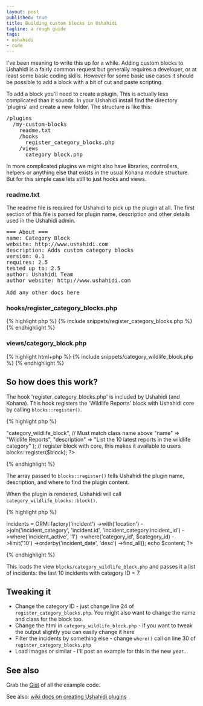 ```yaml
---
layout: post
published: true
title: Building custom blocks in Ushahidi
tagline: a rough guide
tags:
- ushahidi
- code
---
```


I've been meaning to write this up for a while. Adding custom blocks to Ushahidi is a fairly common request
but generally requires a developer, or at least some basic coding skills. However for some basic use cases
it should be possible to add a block with a bit of cut and paste scripting.

To add a block you'll need to create a plugin. This is actually less complicated than it sounds.
In your Ushahidi install find the directory 'plugins' and create a new folder. The structure is like this:

<pre>
/plugins
  /my-custom-blocks
    readme.txt
    /hooks
      register_category_blocks.php
    /views
      category_block.php
</pre>

In more complicated plugins we might also have libraries, controllers, helpers or anything else that exists
in the usual Kohana module structure. But for this simple case lets still to just hooks and views.

### readme.txt
The readme file is required for Ushahidi to pick up the plugin at all. The first section of this file is parsed for plugin name, description and other details used in the Ushahidi admin.

<pre>
=== About ===
name: Category Block
website: http://www.ushahidi.com
description: Adds custom category blocks
version: 0.1
requires: 2.5
tested up to: 2.5
author: Ushahidi Team
author website: http://www.ushahidi.com

Add any other docs here
</pre>

### hooks/register_category_blocks.php

{% highlight php %}
{% include snippets/register_category_blocks.php %}
{% endhighlight %}

### views/category_block.php

{% highlight html+php %}
{% include snippets/category_wildlife_block.php %}
{% endhighlight %}

## So how does this work?

The hook 'register_category_blocks.php' is included by Ushahidi (and Kohana). This hook registers the 'Wildlife Reports' block with Ushahidi core by calling ```blocks::register()```.

{% highlight php %}
<?php
// Array of block params
$block = array(
  "classname" => "category_wildlife_block", // Must match class name above
  "name" => "Wildlife Reports",
  "description" => "List the 10 latest reports in the wildlife category"
);
// register block with core, this makes it available to users
blocks::register($block);
?>
{% endhighlight %}

The array passed to ```blocks::register()``` tells Ushahidi the plugin name, description, and where to find the plugin content.

When the plugin is rendered, Ushahidi will call ```category_wildlife_blocks::block()```.

{% highlight php %}
<?php
  // Load the reports block view
  $content = new View('blocks/category_wildlife_block'); // CHANGE THIS IF YOU WANT A DIFFERENT VIEW

  // ID of the category we're looking for
  $category_id = 7; // CHANGE THIS

  // Get Reports
  $content->incidents = ORM::factory('incident')
    ->with('location')
    ->join('incident_category', 'incident.id', 'incident_category.incident_id')
    ->where('incident_active', '1')
    ->where('category_id', $category_id)
    ->limit('10')
    ->orderby('incident_date', 'desc')
    ->find_all();
  echo $content;
?>
{% endhighlight %}

This loads the view ```blocks/category_wildlife_block.php``` and passes it a list of incidents: the last 10 incidents with category ID = 7.

## Tweaking it

* Change the category ID - just change line 24 of ```register_category_blocks.php```. You might also want to change the name and class for the block too.
* Change the html in ```category_wildlife_block.php``` - if you want to tweak the output slightly you can easily change it here
* Filter the incidents by something else - change ```where()``` call on line 30 of ```register_category_blocks.php```
* Load images or similar - I'll post an example for this in the new year...

## See also

Grab the [Gist](http://gist.github.com/3291463) of all the example code.

See also: [wiki docs on creating Ushahidi plugins](https://wiki.ushahidi.com/display/WIKI/Plugins+-+Developers+Guide)

